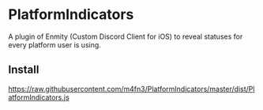 # PlatformIndicators
A plugin of Enmity (Custom Discord Client for iOS) to reveal statuses for every platform user is using.

## Install
https://raw.githubusercontent.com/m4fn3/PlatformIndicators/master/dist/PlatformIndicators.js
